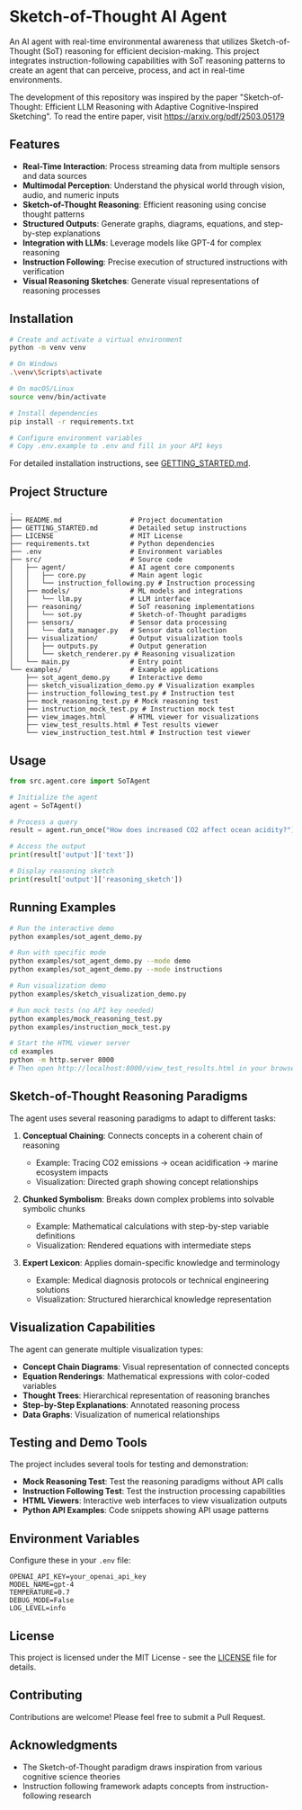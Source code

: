 # Sketch-of-Thought AI Agent

An AI agent with real-time environmental awareness that utilizes Sketch-of-Thought (SoT) reasoning for efficient decision-making. This project integrates instruction-following capabilities with SoT reasoning patterns to create an agent that can perceive, process, and act in real-time environments.

The development of this repository was inspired by the paper "Sketch-of-Thought: Efficient LLM Reasoning with Adaptive Cognitive-Inspired Sketching". To read the entire paper, visit https://arxiv.org/pdf/2503.05179

## Features

- **Real-Time Interaction**: Process streaming data from multiple sensors and data sources
- **Multimodal Perception**: Understand the physical world through vision, audio, and numeric inputs
- **Sketch-of-Thought Reasoning**: Efficient reasoning using concise thought patterns
- **Structured Outputs**: Generate graphs, diagrams, equations, and step-by-step explanations
- **Integration with LLMs**: Leverage models like GPT-4 for complex reasoning
- **Instruction Following**: Precise execution of structured instructions with verification
- **Visual Reasoning Sketches**: Generate visual representations of reasoning processes

## Installation

```bash
# Create and activate a virtual environment
python -m venv venv

# On Windows
.\venv\Scripts\activate

# On macOS/Linux
source venv/bin/activate

# Install dependencies
pip install -r requirements.txt

# Configure environment variables
# Copy .env.example to .env and fill in your API keys
```

For detailed installation instructions, see [GETTING_STARTED.md](GETTING_STARTED.md).

## Project Structure

```
.
├── README.md                 # Project documentation
├── GETTING_STARTED.md        # Detailed setup instructions
├── LICENSE                   # MIT License
├── requirements.txt          # Python dependencies
├── .env                      # Environment variables
├── src/                      # Source code
│   ├── agent/                # AI agent core components
│   │   ├── core.py           # Main agent logic
│   │   └── instruction_following.py # Instruction processing
│   ├── models/               # ML models and integrations
│   │   └── llm.py            # LLM interface
│   ├── reasoning/            # SoT reasoning implementations
│   │   └── sot.py            # Sketch-of-Thought paradigms
│   ├── sensors/              # Sensor data processing
│   │   └── data_manager.py   # Sensor data collection
│   ├── visualization/        # Output visualization tools
│   │   ├── outputs.py        # Output generation
│   │   └── sketch_renderer.py # Reasoning visualization
│   └── main.py               # Entry point
└── examples/                 # Example applications
    ├── sot_agent_demo.py     # Interactive demo
    ├── sketch_visualization_demo.py # Visualization examples
    ├── instruction_following_test.py # Instruction test
    ├── mock_reasoning_test.py # Mock reasoning test
    ├── instruction_mock_test.py # Instruction mock test
    ├── view_images.html      # HTML viewer for visualizations
    ├── view_test_results.html # Test results viewer
    └── view_instruction_test.html # Instruction test viewer
```

## Usage

```python
from src.agent.core import SoTAgent

# Initialize the agent
agent = SoTAgent()

# Process a query
result = agent.run_once("How does increased CO2 affect ocean acidity?")

# Access the output
print(result['output']['text'])

# Display reasoning sketch
print(result['output']['reasoning_sketch'])
```

## Running Examples

```bash
# Run the interactive demo
python examples/sot_agent_demo.py

# Run with specific mode
python examples/sot_agent_demo.py --mode demo
python examples/sot_agent_demo.py --mode instructions

# Run visualization demo
python examples/sketch_visualization_demo.py

# Run mock tests (no API key needed)
python examples/mock_reasoning_test.py
python examples/instruction_mock_test.py

# Start the HTML viewer server
cd examples
python -m http.server 8000
# Then open http://localhost:8000/view_test_results.html in your browser
```

## Sketch-of-Thought Reasoning Paradigms

The agent uses several reasoning paradigms to adapt to different tasks:

1. **Conceptual Chaining**: Connects concepts in a coherent chain of reasoning
   - Example: Tracing CO2 emissions → ocean acidification → marine ecosystem impacts
   - Visualization: Directed graph showing concept relationships

2. **Chunked Symbolism**: Breaks down complex problems into solvable symbolic chunks
   - Example: Mathematical calculations with step-by-step variable definitions
   - Visualization: Rendered equations with intermediate steps

3. **Expert Lexicon**: Applies domain-specific knowledge and terminology
   - Example: Medical diagnosis protocols or technical engineering solutions
   - Visualization: Structured hierarchical knowledge representation

## Visualization Capabilities

The agent can generate multiple visualization types:

- **Concept Chain Diagrams**: Visual representation of connected concepts
- **Equation Renderings**: Mathematical expressions with color-coded variables
- **Thought Trees**: Hierarchical representation of reasoning branches
- **Step-by-Step Explanations**: Annotated reasoning process
- **Data Graphs**: Visualization of numerical relationships

## Testing and Demo Tools

The project includes several tools for testing and demonstration:

- **Mock Reasoning Test**: Test the reasoning paradigms without API calls
- **Instruction Following Test**: Test the instruction processing capabilities
- **HTML Viewers**: Interactive web interfaces to view visualization outputs
- **Python API Examples**: Code snippets showing API usage patterns

## Environment Variables

Configure these in your `.env` file:

```
OPENAI_API_KEY=your_openai_api_key
MODEL_NAME=gpt-4
TEMPERATURE=0.7
DEBUG_MODE=False
LOG_LEVEL=info
```

## License

This project is licensed under the MIT License - see the [LICENSE](LICENSE) file for details.

## Contributing

Contributions are welcome! Please feel free to submit a Pull Request.

## Acknowledgments

- The Sketch-of-Thought paradigm draws inspiration from various cognitive science theories
- Instruction following framework adapts concepts from instruction-following research
